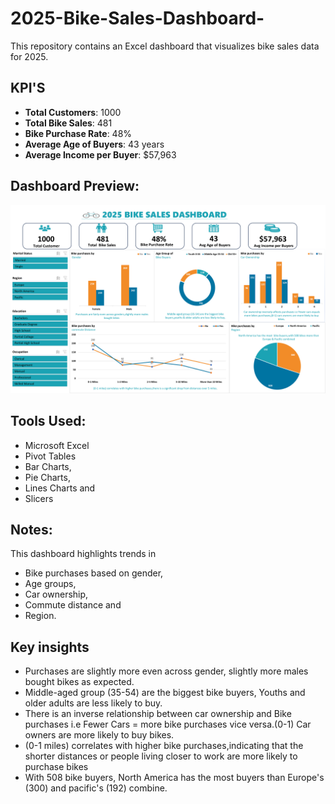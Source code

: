 # 2025-Bike-Sales-Dashboard-
This repository contains an Excel dashboard that visualizes bike sales data for 2025.

## KPI'S
- **Total Customers**: 1000
- **Total Bike Sales**: 481
- **Bike Purchase Rate**: 48%
- **Average Age of Buyers**: 43 years
- **Average Income per Buyer**: $57,963

## Dashboard Preview:
![2025 Bike Sales Dashboard](dashboard%205_083604.png)

## Tools Used:
- Microsoft Excel
- Pivot Tables
- Bar Charts,
- Pie Charts,
- Lines Charts and
- Slicers

## Notes:
This dashboard highlights trends in

- Bike purchases based on gender,
- Age groups,
- Car ownership,
- Commute distance and
- Region.

## Key insights
- Purchases are slightly more even across gender, slightly more males bought bikes as expected.
- Middle-aged group (35-54) are the biggest bike buyers, Youths and older adults are less likely to buy.
- There is an inverse relationship between car ownership and Bike purchases i.e Fewer Cars = more bike purchases vice versa.(0-1) Car owners are more likely to buy bikes.
- (0-1 miles) correlates with higher bike purchases,indicating that the shorter distances or people living closer to work are more likely to purchase bikes
- With 508 bike buyers, North America has the most buyers than Europe's (300) and pacific's (192) combine.


